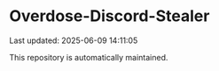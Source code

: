 # Overdose-Discord-Stealer

Last updated: 2025-06-09 14:11:05

This repository is automatically maintained.
